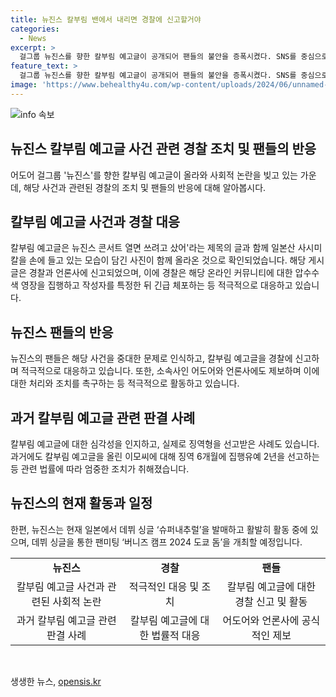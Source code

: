 ```yaml
---
title: 뉴진스 칼부림 밴에서 내리면 경찰에 신고할거야
categories:
  - News
excerpt: >
  걸그룹 뉴진스를 향한 칼부림 예고글이 공개되어 팬들의 불안을 증폭시켰다. SNS를 중심으로 경찰에 신고가 이뤄지고, 소속사와 언론사 제보도 이뤄지고 있다. 이에 네티즌들은 카를 부림 예고에 대해 엄중히 대응할 것을 촉구하며 높아진 경계감을 드러냈다. 이와 관련한 사례로는 실제로 칼부림 예고글을 올린 사람에게 징역형이 선고된 바 있다. 현재 뉴진스는 활발한 활동을 이어가고 있으나 팬과의 소통 및 안전 문제에 대한 관심이 높아지고 있다.
feature_text: >
  걸그룹 뉴진스를 향한 칼부림 예고글이 공개되어 팬들의 불안을 증폭시켰다. SNS를 중심으로 경찰에 신고가 이뤄지고, 소속사와 언론사 제보도 이뤄지고 있다. 이에 네티즌들은 카를 부림 예고에 대해 엄중히 대응할 것을 촉구하며 높아진 경계감을 드러냈다. 이와 관련한 사례로는 실제로 칼부림 예고글을 올린 사람에게 징역형이 선고된 바 있다. 현재 뉴진스는 활발한 활동을 이어가고 있으나 팬과의 소통 및 안전 문제에 대한 관심이 높아지고 있다.
image: 'https://www.behealthy4u.com/wp-content/uploads/2024/06/unnamed-file.png'
---
```


<p><img src="https://www.behealthy4u.com/wp-content/uploads/2024/06/unnamed-file.png" alt="info 속보" /></p>

<h2 data-ke-size="size26">뉴진스  칼부림 예고글 사건 관련 경찰 조치 및 팬들의 반응</h2>

<p data-ke-size="size16">어도어 걸그룹 '뉴진스'를 향한 칼부림 예고글이 올라와 사회적 논란을 빚고 있는 가운데, 해당 사건과 관련된 경찰의 조치 및 팬들의 반응에 대해 알아봅시다.</p>

<h2 data-ke-size="size26">칼부림 예고글 사건과 경찰 대응</h2>

<p data-ke-size="size16">칼부림 예고글은 뉴진스 콘서트 열면 쓰려고 샀어'라는 제목의 글과 함께 일본산 사시미칼을 손에 들고 있는 모습이 담긴 사진이 함께 올라온 것으로 확인되었습니다. 해당 게시글은 경찰과 언론사에 신고되었으며, 이에 경찰은 해당 온라인 커뮤니티에 대한 압수수색 영장을 집행하고 작성자를 특정한 뒤 긴급 체포하는 등 적극적으로 대응하고 있습니다.</p>

<h2 data-ke-size="size26">뉴진스 팬들의 반응</h2>

<p data-ke-size="size16">뉴진스의 팬들은 해당 사건을 중대한 문제로 인식하고, 칼부림 예고글을 경찰에 신고하며 적극적으로 대응하고 있습니다. 또한, 소속사인 어도어와 언론사에도 제보하며 이에 대한 처리와 조치를 촉구하는 등 적극적으로 활동하고 있습니다.</p>

<h2 data-ke-size="size26">과거 칼부림 예고글 관련 판결 사례</h2>

<p data-ke-size="size16">칼부림 예고글에 대한 심각성을 인지하고, 실제로 징역형을 선고받은 사례도 있습니다. 과거에도 칼부림 예고글을 올린 이모씨에 대해 징역 6개월에 집행유예 2년을 선고하는 등 관련 법률에 따라 엄중한 조치가 취해졌습니다.</p>

<h2 data-ke-size="size26">뉴진스의 현재 활동과 일정</h2>

<p data-ke-size="size16">한편, 뉴진스는 현재 일본에서 데뷔 싱글 ‘슈퍼내추럴’을 발매하고 활발히 활동 중에 있으며, 데뷔 싱글을 통한 팬미팅 ‘버니즈 캠프 2024 도쿄 돔’을 개최할 예정입니다.</p>

<table>
    <tr>
        <td style="text-align: center; height: 17px;"><b>뉴진스</b></td>
        <td style="text-align: center; height: 17px;"><b>경찰</b></td>
        <td style="text-align: center; height: 17px;"><b>팬들</b></td>
    </tr>
    <tr>
        <td style="text-align: center; height: 17px;">칼부림 예고글 사건과 관련된 사회적 논란</td>
        <td style="text-align: center; height: 17px;">적극적인 대응 및 조치</td>
        <td style="text-align: center; height: 17px;">칼부림 예고글에 대한 경찰 신고 및 활동</td>
    </tr>
    <tr>
        <td style="text-align: center; height: 17px;">과거 칼부림 예고글 관련 판결 사례</td>
        <td style="text-align: center; height: 17px;">칼부림 예고글에 대한 법률적 대응</td>
        <td style="text-align: center; height: 17px;">어도어와 언론사에 공식적인 제보</td>
    </tr>
</table>

<p data-ke-size="size16">&nbsp;</p>
생생한 뉴스, <a href="https://opensis.kr" rel="dofollow">opensis.kr</a>


